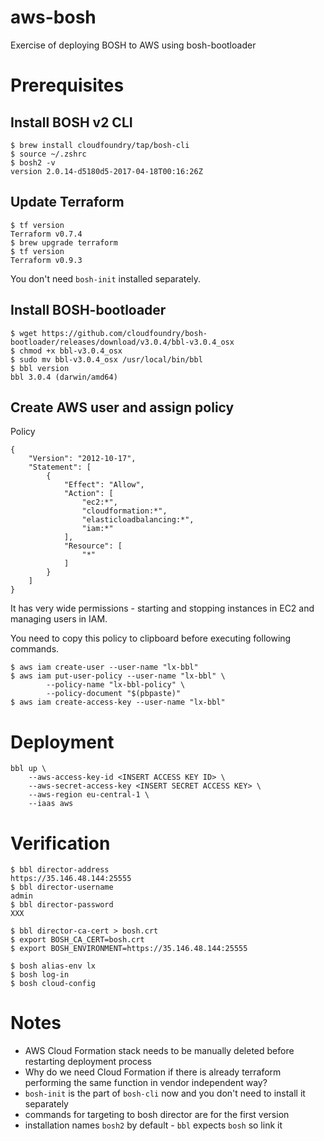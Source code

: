 # aws-bosh
Exercise of deploying BOSH to AWS using bosh-bootloader

# Prerequisites

## Install BOSH v2 CLI

```
$ brew install cloudfoundry/tap/bosh-cli
$ source ~/.zshrc
$ bosh2 -v
version 2.0.14-d5180d5-2017-04-18T00:16:26Z
```

## Update Terraform

```
$ tf version
Terraform v0.7.4
$ brew upgrade terraform
$ tf version
Terraform v0.9.3
```

You don't need `bosh-init` installed separately.

## Install BOSH-bootloader

```
$ wget https://github.com/cloudfoundry/bosh-bootloader/releases/download/v3.0.4/bbl-v3.0.4_osx
$ chmod +x bbl-v3.0.4_osx
$ sudo mv bbl-v3.0.4_osx /usr/local/bin/bbl
$ bbl version
bbl 3.0.4 (darwin/amd64)
```

## Create AWS user and assign policy

Policy

```
{
    "Version": "2012-10-17",
    "Statement": [
        {
            "Effect": "Allow",
            "Action": [
                "ec2:*",
                "cloudformation:*",
                "elasticloadbalancing:*",
                "iam:*"
            ],
            "Resource": [
                "*"
            ]
        }
    ]
}
```

It has very wide permissions - starting and stopping instances in EC2 and managing users in IAM.

You need to copy this policy to clipboard before executing following commands.

```
$ aws iam create-user --user-name "lx-bbl"
$ aws iam put-user-policy --user-name "lx-bbl" \
        --policy-name "lx-bbl-policy" \
        --policy-document "$(pbpaste)"
$ aws iam create-access-key --user-name "lx-bbl"
```

# Deployment

```
bbl up \
	--aws-access-key-id <INSERT ACCESS KEY ID> \
	--aws-secret-access-key <INSERT SECRET ACCESS KEY> \
	--aws-region eu-central-1 \
	--iaas aws
```

# Verification

```
$ bbl director-address
https://35.146.48.144:25555
$ bbl director-username
admin
$ bbl director-password
XXX

$ bbl director-ca-cert > bosh.crt
$ export BOSH_CA_CERT=bosh.crt
$ export BOSH_ENVIRONMENT=https://35.146.48.144:25555

$ bosh alias-env lx
$ bosh log-in
$ bosh cloud-config
```

# Notes

- AWS Cloud Formation stack needs to be manually deleted before restarting deployment process
- Why do we need Cloud Formation if there is already terraform performing the same function in vendor independent way?
- `bosh-init` is the part of `bosh-cli` now and you don't need to install it separately
- commands for targeting to bosh director are for the first version
- installation names `bosh2` by default - `bbl` expects `bosh` so link it
